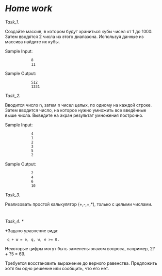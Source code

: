 # **_Home work_**

*Task_1.*

Создайте массив, в котором будут храниться кубы чисел от 1 до 1000. Затем вводятся 2 числа из этого диапазона. Используя данные из массива найдите их кубы.

Sample Input:

                8
                11
Sample Output:

                512
                1331

*Task_2.*

Вводится число n, затем n чисел целых, по одному на каждой строке. Затем вводится число, на которое нужно умножить все введённые выше числа. Выведите на экран результат умножения построчно.

Sample Input:

                4
                1
                2
                3
                5
                2

Sample Output:

                2
                4
                6
                10
*Task_3.*

Реализовать простой калькулятор (+,-,=,*), только с целыми числами.
#

_Task_4. *_

+Задано уравнение вида:
```
 q + w = e, q, w, e >= 0. 
 ```
 Некоторые цифры могут быть заменены знаком вопроса, например, 2? + ?5 = 69. 

 Требуется восстановить выражение до верного равенства. Предложить хотя бы одно решение или сообщить, что его нет.